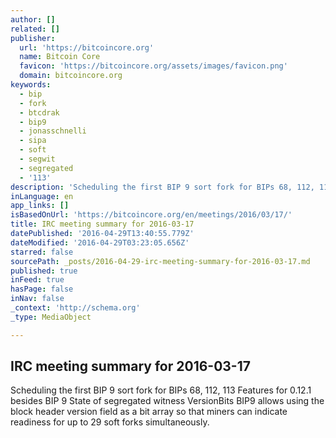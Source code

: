 ```yaml
---
author: []
related: []
publisher:
  url: 'https://bitcoincore.org'
  name: Bitcoin Core
  favicon: 'https://bitcoincore.org/assets/images/favicon.png'
  domain: bitcoincore.org
keywords:
  - bip
  - fork
  - btcdrak
  - bip9
  - jonasschnelli
  - sipa
  - soft
  - segwit
  - segregated
  - '113'
description: 'Scheduling the first BIP 9 sort fork for BIPs 68, 112, 113 Features for 0.12.1 besides BIP 9 State of segregated witness VersionBits BIP9 allows using the block header version field as a bit array so that miners can indicate readiness for up to 29 soft forks simultaneously.'
inLanguage: en
app_links: []
isBasedOnUrl: 'https://bitcoincore.org/en/meetings/2016/03/17/'
title: IRC meeting summary for 2016-03-17
datePublished: '2016-04-29T13:40:55.779Z'
dateModified: '2016-04-29T03:23:05.656Z'
starred: false
sourcePath: _posts/2016-04-29-irc-meeting-summary-for-2016-03-17.md
published: true
inFeed: true
hasPage: false
inNav: false
_context: 'http://schema.org'
_type: MediaObject

---
```

<article style=""><h1>IRC meeting summary for 2016-03-17</h1><p>Scheduling the first BIP 9 sort fork for BIPs 68, 112, 113 Features for 0.12.1 besides BIP 9 State of segregated witness VersionBits BIP9 allows using the block header version field as a bit array so that miners can indicate readiness for up to 29 soft forks simultaneously.</p></article>